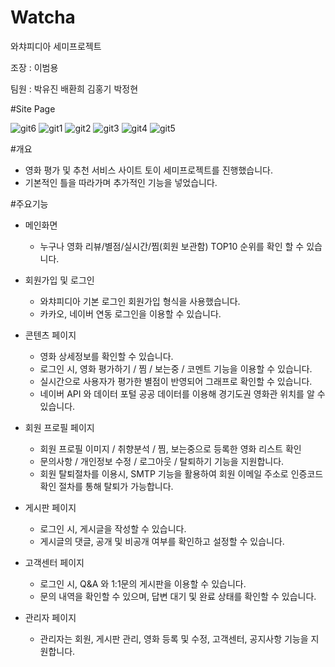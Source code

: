 # Watcha
와챠피디아 세미프로젝트

조장 : 이범용

팀원 : 박유진 배환희 김홍기 박정현

#Site Page

![git6](https://user-images.githubusercontent.com/92709439/201557430-724fb884-5c20-4098-bef3-a05c5c750c86.png)
![git1](https://user-images.githubusercontent.com/92709439/201556478-b168dd58-21ec-4901-8ea1-2285f00b98a8.png)
![git2](https://user-images.githubusercontent.com/92709439/201556475-0d37b236-0c73-4462-8a26-d1b00435a5b3.png)
![git3](https://user-images.githubusercontent.com/92709439/201556473-6adfcf28-91e2-42b1-bfc9-442e37d88a0d.png)
![git4](https://user-images.githubusercontent.com/92709439/201556488-daea865b-10b2-426b-bf0f-d95d7714df65.png)
![git5](https://user-images.githubusercontent.com/92709439/201556487-57968d64-fdae-4754-81b8-70c2d7ffa2bf.png)

#개요
- 영화 평가 및 추천 서비스 사이트 토이 세미프로젝트를 진행했습니다.
- 기본적인 틀을 따라가며 추가적인 기능을 넣었습니다.

#주요기능
  
  - 메인화면
    - 누구나 영화 리뷰/별점/실시간/찜(회원 보관함) TOP10 순위를 확인 할 수 있습니다.
  
  - 회원가입 및 로그인
    - 와챠피디아 기본 로그인 회원가입 형식을 사용했습니다.
    - 카카오, 네이버 연동 로그인을 이용할 수 있습니다.
  
  - 콘텐츠 페이지
    - 영화 상세정보를 확인할 수 있습니다.
    - 로그인 시, 영화 평가하기 / 찜 / 보는중 / 코멘트 기능을 이용할 수 있습니다.
    - 실시간으로 사용자가 평가한 별점이 반영되어 그래프로 확인할 수 있습니다.
    - 네이버 API 와 데이터 포털 공공 데이터를 이용해 경기도권 영화관 위치를 알 수 있습니다.
  
  - 회원 프로필 페이지
    - 회원 프로필 이미지 / 취향분석 / 찜, 보는중으로 등록한 영화 리스트 확인
    - 문의사항 / 개인정보 수정 / 로그아웃 / 탈퇴하기 기능을 지원합니다.
    - 회원 탈퇴절차를 이용시, SMTP 기능을 활용하여 회원 이메일 주소로 인증코드 확인 절차를 통해 탈퇴가 가능합니다.
 
  - 게시판 페이지
    - 로그인 시, 게시글을 작성할 수 있습니다.
    - 게시글의 댓글, 공개 및 비공개 여부를 확인하고 설정할 수 있습니다.
 
  - 고객센터 페이지
    - 로그인 시, Q&A 와 1:1문의 게시판을 이용할 수 있습니다.
    - 문의 내역을 확인할 수 있으며, 답변 대기 및 완료 상태를 확인할 수 있습니다.
  
  - 관리자 페이지
    - 관리자는 회원, 게시판 관리, 영화 등록 및 수정, 고객센터, 공지사항 기능을 지원합니다.
    
